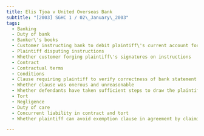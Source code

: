 ```yaml
---
title: Elis Tjoa v United Overseas Bank 
subtitle: "[2003] SGHC 1 / 02\_January\_2003"
tags:
  - Banking
  - Duty of bank
  - Banker\'s books
  - Customer instructing bank to debit plaintiff\'s current account for purchase of shares
  - Plaintiff disputing instructions
  - Whether customer forging plaintiff\'s signatures on instructions
  - Contract
  - Contractual terms
  - Conditions
  - Clause requiring plaintiff to verify correctness of bank statement and to notify the defendants of any discrepancies
  - Whether clause was onerous and unreasonable
  - Whether defendants have taken sufficient steps to draw the plaintiff\'s attention to that clause
  - Tort
  - Negligence
  - Duty of care
  - Concurrent liability in contract and tort
  - Whether plaintiff can avoid exemption clause in agreement by claiming in tort

---
```


